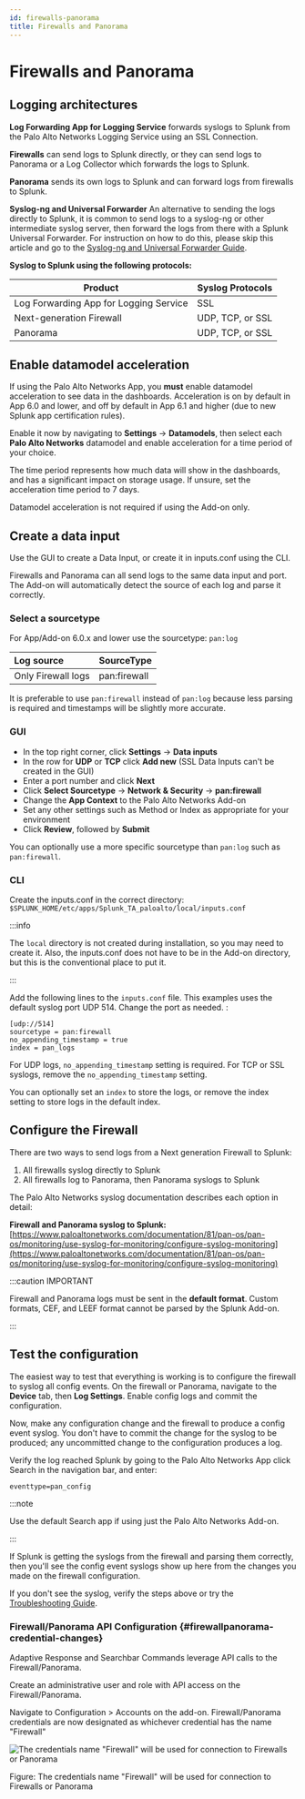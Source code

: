 ```yaml
---
id: firewalls-panorama
title: Firewalls and Panorama
---
```


# Firewalls and Panorama

## Logging architectures

**Log Forwarding App for Logging Service** forwards syslogs to Splunk from the Palo Alto Networks Logging Service using an SSL Connection.

**Firewalls** can send logs to Splunk directly, or they can send logs to Panorama or a Log Collector which forwards the logs to Splunk.

**Panorama** sends its own logs to Splunk and can forward logs from firewalls to Splunk.

**Syslog-ng and Universal Forwarder** An alternative to sending the logs directly to Splunk, it is common to send logs to a syslog-ng or other intermediate syslog server, then forward the logs from there with a Splunk Universal Forwarder. For instruction on how to do this, please skip this article and go to the [Syslog-ng and Universal Forwarder Guide](../universal-forwarder).

**Syslog to Splunk using the following protocols:**

| Product | Syslog Protocols |
| --- | --- |
| Log Forwarding App for Logging Service | SSL |
| Next-generation Firewall | UDP, TCP, or SSL |
| Panorama | UDP, TCP, or SSL |

## Enable datamodel acceleration

If using the Palo Alto Networks App, you **must** enable datamodel acceleration to see data in the dashboards. Acceleration is on by default in App 6.0 and lower, and off by default in App 6.1 and higher (due to new Splunk app certification rules).

Enable it now by navigating to **Settings** -> **Datamodels**, then select each **Palo Alto Networks** datamodel and enable acceleration for a time period of your choice.

The time period represents how much data will show in the dashboards, and has a significant impact on storage usage. If unsure, set the acceleration time period to 7 days.

Datamodel acceleration is not required if using the Add-on only.

## Create a data input

Use the GUI to create a Data Input, or create it in inputs.conf using the CLI.

Firewalls and Panorama can all send logs to the same data input and port. The Add-on will automatically detect the source of each log and parse it correctly.

### Select a sourcetype

For App/Add-on 6.0.x and lower use the sourcetype: `pan:log`

| Log source | SourceType |
| :--- | :--- |
| Only Firewall logs | pan:firewall |

It is preferable to use `pan:firewall` instead of `pan:log` because less parsing is required and timestamps will be slightly more accurate.

### GUI

* In the top right corner, click **Settings** -&gt; **Data inputs**
* In the row for **UDP** or **TCP** click **Add new** \(SSL Data Inputs can't be created in the GUI\)
* Enter a port number and click **Next**
* Click **Select Sourcetype** -&gt; **Network & Security** -&gt; **pan:firewall** 
* Change the **App Context** to the Palo Alto Networks Add-on
* Set any other settings such as Method or Index as appropriate for your environment
* Click **Review**, followed by **Submit**

You can optionally use a more specific sourcetype than `pan:log` such as `pan:firewall`.
### CLI

Create the inputs.conf in the correct directory:  
`$SPLUNK_HOME/etc/apps/Splunk_TA_paloalto/local/inputs.conf`

:::info

The `local` directory is not created during installation, so you may need to create it. Also, the inputs.conf does not have to be in the Add-on directory, but this is the conventional place to put it.

:::

Add the following lines to the `inputs.conf` file. This examples uses the default syslog port UDP 514. Change the port as needed. :

```
[udp://514]
sourcetype = pan:firewall
no_appending_timestamp = true
index = pan_logs
```

For UDP logs, `no_appending_timestamp` setting is required. For TCP or SSL syslogs, remove the `no_appending_timestamp` setting.

You can optionally set an `index` to store the logs, or remove the index setting to store logs in the default index.

## Configure the Firewall 

There are two ways to send logs from a Next generation Firewall to Splunk:

1. All firewalls syslog directly to Splunk
2. All firewalls log to Panorama, then Panorama syslogs to Splunk

The Palo Alto Networks syslog documentation describes each option in detail:

**Firewall and Panorama syslog to Splunk:**  
[https://www.paloaltonetworks.com/documentation/81/pan-os/pan-os/monitoring/use-syslog-for-monitoring/configure-syslog-monitoring](https://www.paloaltonetworks.com/documentation/81/pan-os/pan-os/monitoring/use-syslog-for-monitoring/configure-syslog-monitoring)

:::caution IMPORTANT

Firewall and Panorama logs must be sent in the **default format**. Custom formats,
CEF, and LEEF format cannot be parsed by the Splunk Add-on.

:::

## Test the configuration

The easiest way to test that everything is working is to configure the firewall to syslog all config events. On the firewall or Panorama, navigate to the **Device** tab, then **Log Settings**. Enable config logs and commit the configuration.

Now, make any configuration change and the firewall to produce a config event syslog. You don't have to commit the change for the syslog to be produced; any uncommitted change to the configuration produces a log.

Verify the log reached Splunk by going to the Palo Alto Networks App click Search in the navigation bar, and enter:

```
eventtype=pan_config
```

:::note

Use the default Search app if using just the Palo Alto Networks Add-on.

:::

If Splunk is getting the syslogs from the firewall and parsing them correctly, then you'll see the config event syslogs show up here from the changes you made on the firewall configuration.

If you don't see the syslog, verify the steps above or try the [Troubleshooting Guide](../troubleshooting).

### Firewall/Panorama API Configuration {#firewallpanorama-credential-changes}

Adaptive Response and Searchbar Commands leverage API calls to the Firewall/Panorama.

Create an administrative user and role with API access on the Firewall/Panorama.

Navigate to Configuration &gt; Accounts on the add-on. Firewall/Panorama credentials are now designated as whichever credential has the name "Firewall"

![](https://splunk.paloaltonetworks.com/splunk/img/firewall-credentials.png "The credentials name &quot;Firewall&quot; will be used for connection to Firewalls or Panorama")

Figure: The credentials name "Firewall" will be used for connection to Firewalls or Panorama

